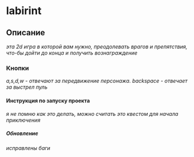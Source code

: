 # labirint
## Описание
*эта 2d игра в которой вам нужно, преодолевать врагов и препятствия, что-бы дойти до конца и получить вознаграждение*
### Кнопки
*a,s,d,w - отвечают за передвижение персонажа. backspace - отвечает за выстрел пуль*
#### Инструкция по запуску проекта
*я не помню как это делать, можно считать это квестом для начала приключения*
##### Обновление
*исправлены баги*
